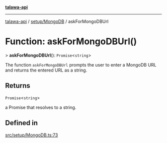 [**talawa-api**](../../../README.md)

***

[talawa-api](../../../modules.md) / [setup/MongoDB](../README.md) / askForMongoDBUrl

# Function: askForMongoDBUrl()

\> **askForMongoDBUrl**(): `Promise`\<`string`\>

The function `askForMongoDBUrl` prompts the user to enter a MongoDB URL and returns the entered URL
as a string.

## Returns

`Promise`\<`string`\>

a Promise that resolves to a string.

## Defined in

[src/setup/MongoDB.ts:73](https://github.com/PalisadoesFoundation/talawa-api/blob/5c5b29a0ea487bda8306089fe128f43f3be29f94/src/setup/MongoDB.ts#L73)
